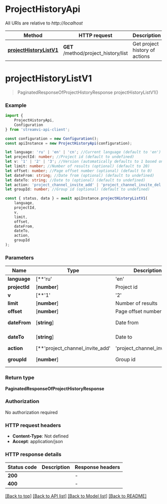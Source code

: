# ProjectHistoryApi

All URIs are relative to *http://localhost*

|Method | HTTP request | Description|
|------------- | ------------- | -------------|
|[**projectHistoryListV1**](#projecthistorylistv1) | **GET** /method/project_history/list | Get project history of actions|

# **projectHistoryListV1**
> PaginatedResponseOfProjectHistoryResponse projectHistoryListV1()


### Example

```typescript
import {
    ProjectHistoryApi,
    Configuration
} from 'streamvi-api-client';

const configuration = new Configuration();
const apiInstance = new ProjectHistoryApi(configuration);

let language: 'ru' | 'en' | 'cn'; //Current language (default to 'en')
let projectId: number; //Project id (default to undefined)
let v: '1' | '2' | '3'; //Version (automatically defaults to 1 based on method version, can be overridden) (optional) (default to '1')
let limit: number; //Number of results (optional) (default to 20)
let offset: number; //Page offset number (optional) (default to 0)
let dateFrom: string; //Date from (optional) (default to undefined)
let dateTo: string; //Date to (optional) (default to undefined)
let action: 'project_channel_invite_add' | 'project_channel_invite_del' | 'project_channel_invite_accept' | 'project_channel_invite_decline' | 'user_project_invite_add' | 'user_project_invite_del' | 'user_project_invite_accept' | 'user_project_invite_decline' | 'user_project_add' | 'user_project_del' | 'user_project_change' | 'project_channel_add' | 'project_channel_del' | 'project_channel_change'; //Action (optional) (default to undefined)
let groupId: number; //Group id (optional) (default to undefined)

const { status, data } = await apiInstance.projectHistoryListV1(
    language,
    projectId,
    v,
    limit,
    offset,
    dateFrom,
    dateTo,
    action,
    groupId
);
```

### Parameters

|Name | Type | Description  | Notes|
|------------- | ------------- | ------------- | -------------|
| **language** | [**&#39;ru&#39; | &#39;en&#39; | &#39;cn&#39;**]**Array<&#39;ru&#39; &#124; &#39;en&#39; &#124; &#39;cn&#39;>** | Current language | defaults to 'en'|
| **projectId** | [**number**] | Project id | defaults to undefined|
| **v** | [**&#39;1&#39; | &#39;2&#39; | &#39;3&#39;**]**Array<&#39;1&#39; &#124; &#39;2&#39; &#124; &#39;3&#39;>** | Version (automatically defaults to 1 based on method version, can be overridden) | (optional) defaults to '1'|
| **limit** | [**number**] | Number of results | (optional) defaults to 20|
| **offset** | [**number**] | Page offset number | (optional) defaults to 0|
| **dateFrom** | [**string**] | Date from | (optional) defaults to undefined|
| **dateTo** | [**string**] | Date to | (optional) defaults to undefined|
| **action** | [**&#39;project_channel_invite_add&#39; | &#39;project_channel_invite_del&#39; | &#39;project_channel_invite_accept&#39; | &#39;project_channel_invite_decline&#39; | &#39;user_project_invite_add&#39; | &#39;user_project_invite_del&#39; | &#39;user_project_invite_accept&#39; | &#39;user_project_invite_decline&#39; | &#39;user_project_add&#39; | &#39;user_project_del&#39; | &#39;user_project_change&#39; | &#39;project_channel_add&#39; | &#39;project_channel_del&#39; | &#39;project_channel_change&#39;**]**Array<&#39;project_channel_invite_add&#39; &#124; &#39;project_channel_invite_del&#39; &#124; &#39;project_channel_invite_accept&#39; &#124; &#39;project_channel_invite_decline&#39; &#124; &#39;user_project_invite_add&#39; &#124; &#39;user_project_invite_del&#39; &#124; &#39;user_project_invite_accept&#39; &#124; &#39;user_project_invite_decline&#39; &#124; &#39;user_project_add&#39; &#124; &#39;user_project_del&#39; &#124; &#39;user_project_change&#39; &#124; &#39;project_channel_add&#39; &#124; &#39;project_channel_del&#39; &#124; &#39;project_channel_change&#39;>** | Action | (optional) defaults to undefined|
| **groupId** | [**number**] | Group id | (optional) defaults to undefined|


### Return type

**PaginatedResponseOfProjectHistoryResponse**

### Authorization

No authorization required

### HTTP request headers

 - **Content-Type**: Not defined
 - **Accept**: application/json


### HTTP response details
| Status code | Description | Response headers |
|-------------|-------------|------------------|
|**200** |  |  -  |
|**400** |  |  -  |

[[Back to top]](#) [[Back to API list]](../README.md#documentation-for-api-endpoints) [[Back to Model list]](../README.md#documentation-for-models) [[Back to README]](../README.md)

